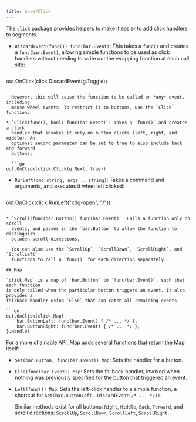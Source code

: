 ```yaml
---
title: base/Click
---
```


The `click` package provides helpers to make it easier to add click handlers to segments.

* `DiscardEvent(func()) func(bar.Event)`: This takes a `func()` and creates a
  `func(bar.Event)`, allowing simple functions to be used as click handlers
  without needing to write out the wrapping function at each call site:

  ```go
out.OnClick(click.DiscardEvent(g.Toggle))
```
  
  However, this will cause the function to be called on *any* event, including
  mouse wheel events. To restrict it to buttons, use the `Click` function.

* `Click(func(), bool) func(bar.Event)`: Takes a `func()` and creates a click
  handler that invokes it only on button clicks (left, right, and middle). An
  optional second parameter can be set to true to also include back and forward
  buttons:

  ```go
out.OnClick(click.Click(g.Next, true))
```

* `RunLeft(cmd string, args ...string)`: Takes a command and arguments, and
  executes it when left clicked:

  ```go
out.OnClick(click.RunLeft("xdg-open", "/"))
```

* `Scroll(func(bar.Button)) func(bar.Event)`: Calls a function only on scroll
  events, and passes in the `bar.Button` to allow the function to distinguish
  between scroll directions.

  You can also use the `ScrollUp`, `ScrollDown`, `ScrollRight`, and `ScrollLeft`
  functions to call a `func()` for each direction separately.

## Map

`click.Map` is a map of `bar.Button` to `func(bar.Event)`, such that each function
is only called when the particular button triggers an event. It also provides a
fallback handler using `Else` that can catch all remaining events.

```go
out.OnClick(click.Map{
	bar.ButtonLeft: func(bar.Event) { /* ... */ },
	bar.ButtonRight: func(bar.Event) { /* ... */ },
}.Handle)
```

For a more chainable API, Map adds several functions that return the Map itself:

* `Set(bar.Button, func(bar.Event)) Map`: Sets the handler for a button.

* `Else(func(bar.Event)) Map`: Sets the fallback handler, invoked when nothing
  was previously specified for the button that triggered an event.

* `Left(func()) Map`: Sets the left-click handler to a simple function, a shortcut
  for `Set(bar.ButtonLeft, DiscardEvent(/* ... */))`.

  Similar methods exist for all buttons: `Right`, `Middle`, `Back`, `Forward`,
  and scroll directions: `ScrollUp`, `ScrollDown`, `ScrollLeft`, `ScrollRight`.
